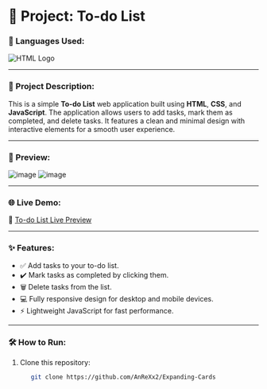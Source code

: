 # 📄 Project: To-do List

### 🔧 Languages Used:
<div>
  <img src="https://t3.ftcdn.net/jpg/05/27/97/74/360_F_527977463_hcQAYoMqDE17JUYji9J9bVIV6CWMsFuG.png" alt="HTML Logo">
</div>

---

### 📝 Project Description:
This is a simple **To-do List** web application built using **HTML**, **CSS**, and **JavaScript**. The application allows users to add tasks, mark them as completed, and delete tasks. It features a clean and minimal design with interactive elements for a smooth user experience.

---

### 🎨 Preview:
![image](https://github.com/user-attachments/assets/6a18d447-fd81-4b9c-8173-138f47b35a6d)
![image](https://github.com/user-attachments/assets/0d6a429e-10b5-44ca-9b8d-bd1ccecabbf5)


---

### 🌐 Live Demo:
🔗 [To-do List Live Preview](https://to-do-list-anrexx.netlify.app/)

---

### ✨ Features:
- ✅ Add tasks to your to-do list.
- ✔️ Mark tasks as completed by clicking them.
- 🗑️ Delete tasks from the list.
- 💻 Fully responsive design for desktop and mobile devices.
- ⚡ Lightweight JavaScript for fast performance.

---

### 🛠️ How to Run:
1. Clone this repository:
   ```bash
      git clone https://github.com/AnReXx2/Expanding-Cards
